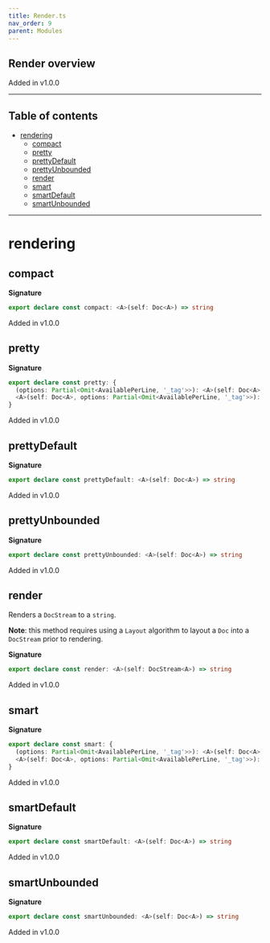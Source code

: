 ```yaml
---
title: Render.ts
nav_order: 9
parent: Modules
---
```


## Render overview

Added in v1.0.0

---

<h2 class="text-delta">Table of contents</h2>

- [rendering](#rendering)
  - [compact](#compact)
  - [pretty](#pretty)
  - [prettyDefault](#prettydefault)
  - [prettyUnbounded](#prettyunbounded)
  - [render](#render)
  - [smart](#smart)
  - [smartDefault](#smartdefault)
  - [smartUnbounded](#smartunbounded)

---

# rendering

## compact

**Signature**

```ts
export declare const compact: <A>(self: Doc<A>) => string
```

Added in v1.0.0

## pretty

**Signature**

```ts
export declare const pretty: {
  (options: Partial<Omit<AvailablePerLine, '_tag'>>): <A>(self: Doc<A>) => string
  <A>(self: Doc<A>, options: Partial<Omit<AvailablePerLine, '_tag'>>): string
}
```

Added in v1.0.0

## prettyDefault

**Signature**

```ts
export declare const prettyDefault: <A>(self: Doc<A>) => string
```

Added in v1.0.0

## prettyUnbounded

**Signature**

```ts
export declare const prettyUnbounded: <A>(self: Doc<A>) => string
```

Added in v1.0.0

## render

Renders a `DocStream` to a `string`.

**Note**: this method requires using a `Layout` algorithm to layout a `Doc`
into a `DocStream` prior to rendering.

**Signature**

```ts
export declare const render: <A>(self: DocStream<A>) => string
```

Added in v1.0.0

## smart

**Signature**

```ts
export declare const smart: {
  (options: Partial<Omit<AvailablePerLine, '_tag'>>): <A>(self: Doc<A>) => string
  <A>(self: Doc<A>, options: Partial<Omit<AvailablePerLine, '_tag'>>): string
}
```

Added in v1.0.0

## smartDefault

**Signature**

```ts
export declare const smartDefault: <A>(self: Doc<A>) => string
```

Added in v1.0.0

## smartUnbounded

**Signature**

```ts
export declare const smartUnbounded: <A>(self: Doc<A>) => string
```

Added in v1.0.0
